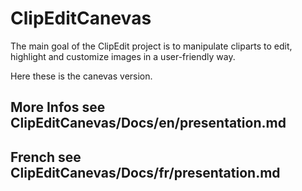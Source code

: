 # ClipEditCanevas
The main goal of the ClipEdit project is to manipulate cliparts to edit, highlight and customize images in a user-friendly way.

Here these is the canevas version.

## More Infos see ClipEditCanevas/Docs/en/presentation.md
## French see ClipEditCanevas/Docs/fr/presentation.md
